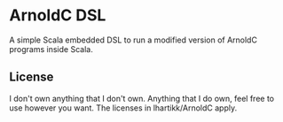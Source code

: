ArnoldC DSL
===========

A simple Scala embedded DSL to run a modified version of ArnoldC programs inside Scala.

License
-------
I don't own anything that I don't own.
Anything that I do own, feel free to use however you want.
The licenses in lhartikk/ArnoldC apply.
